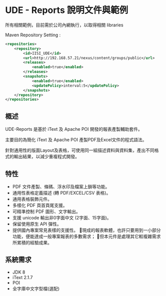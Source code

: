 # UDE - Reports 說明文件與範例

所有相關範例，目前需於公司內網執行，以取得相關 libraries

Maven Repository Setting :

```xml
<repositories>
    <repository>
        <id>IISI_UDE</id>
        <url>http://192.168.57.21/nexus/content/groups/public</url>
        <releases>
            <enabled>true</enabled>
        </releases>
        <snapshots>
            <enabled>true</enabled>
            <updatePolicy>interval:5</updatePolicy>
        </snapshots>
    </repository>
</repositories>
```

## 概述

UDE-Reports 是基於 iText 及 Apache POI 開發的報表產製輔助套件。

主要目的為簡化 iText 及 Apache POI 產製PDF及Excel文件的程式語法。

針對通用性的版面Layout及表格，可使用同一組描述資料與資料集，產出不同格式的輸出結果，以減少重複程式開發。

## 特性

* PDF 文件產製、條碼、浮水印及檔案上鎖等功能。 
* 通用性表格定義描述 \(轉 PDF/EXCEL/CSV 表格\)。 
* 通用表格裝飾元件。
* 多樣化 PDF 頁首頁尾支援。 
* 可精準控制 PDF 圖形、文字輸出。 
* 支援 unicode 輸出非0字面中文 \(2字面、15字面\)。 
* 保留使用原生 API 彈性。
* 提供國內專案常見表樣的支援性。
  現成的報表軟體，也許只要用到一小部分功能，便能達成一般專案報表的多數需求；
  但本元件是處理其它較複雜需求所累積的經驗成果。

## 系統需求

* JDK 8
* iText 2.1.7
* POI
* 全字庫中文字型檔(選配)


